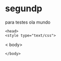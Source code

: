 # segundp
para testes
ola mundo
<!DOCTYPE html>

<html lang="pt-br">

    <head>
    <style type="text/css">
   < body> 
    
   

    </body>

</html>
